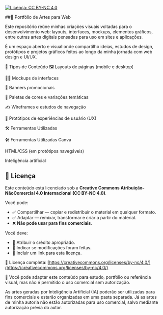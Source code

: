 [![Licença: CC BY-NC 4.0](https://img.shields.io/badge/Licença-CC--BY--NC%204.0-lightgrey.svg)](https://creativecommons.org/licenses/by-nc/4.0/)

##🎨 Portfólio de Artes para Web

Este repositório reúne minhas criações visuais voltadas para o desenvolvimento web: layouts, interfaces, mockups, elementos gráficos, entre outras artes digitais pensadas para uso em sites e aplicações.

É um espaço aberto e visual onde compartilho ideias, estudos de design, protótipos e projetos gráficos feitos ao longo da minha jornada com web design e UI/UX.

🧩 Tipos de Conteúdo
🖼 Layouts de páginas (mobile e desktop)

🧑‍🎨 Mockups de interfaces

🎯 Banners promocionais

🎨 Paletas de cores e variações temáticas

✍️ Wireframes e estudos de navegação

🧪 Protótipos de experiências de usuário (UX)

🛠️ Ferramentas Utilizadas


🛠️ Ferramentas Utilizadas
Canva

HTML/CSS (em protótipos navegáveis)

Inteligência artificial 

## 📜 Licença

Este conteúdo está licenciado sob a **Creative Commons Atribuição-NãoComercial 4.0 Internacional (CC BY-NC 4.0)**.

Você pode:

- ✅ Compartilhar — copiar e redistribuir o material em qualquer formato.
- ✅ Adaptar — remixar, transformar e criar a partir do material.
- ❌ **Não pode usar para fins comerciais**.

Você deve:

- 📌 Atribuir o crédito apropriado.
- 📌 Indicar se modificações foram feitas.
- 📌 Incluir um link para esta licença.

🔗 Licença completa: [https://creativecommons.org/licenses/by-nc/4.0/](https://creativecommons.org/licenses/by-nc/4.0/)

📌 Você pode adaptar este conteúdo para estudo, portfólio ou referência visual, mas não é permitido o uso comercial sem autorização.

As artes geradas por Inteligência Artificial (IA) poderão ser utilizadas para fins comerciais e estarão organizadas em uma pasta separada.
Já as artes de minha autoria não estão autorizadas para uso comercial, salvo mediante autorização prévia do autor.

